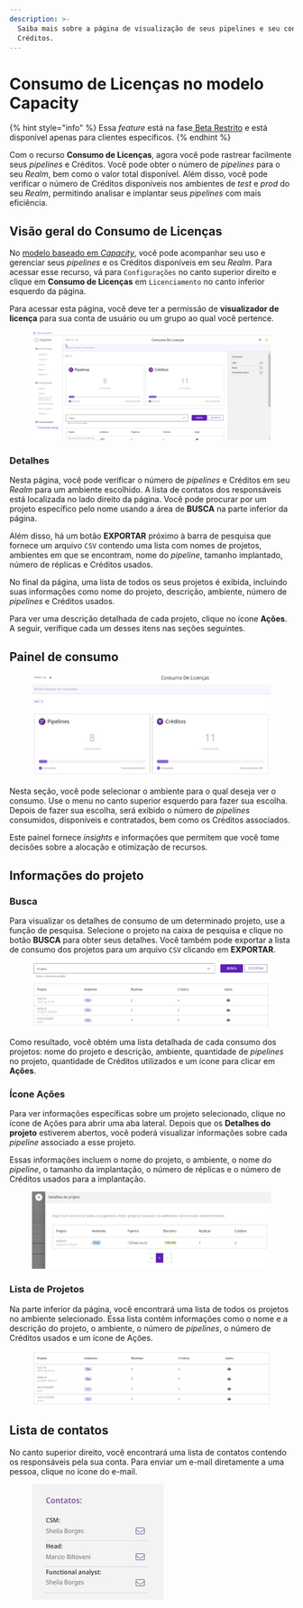 ```yaml
---
description: >-
  Saiba mais sobre a página de visualização de seus pipelines e seu consumo de
  Créditos.
---
```


# Consumo de Licenças no modelo Capacity

{% hint style="info" %}
Essa _feature_ está na fase[ Beta Restrito](https://docs.digibee.com/documentation/v/pt-br/geral/programa-beta) e está disponível apenas para clientes específicos.
{% endhint %}

Com o recurso **Consumo de Licenças**, agora você pode rastrear facilmente seus _pipelines_ e Créditos. Você pode obter o número de _pipelines_ para o seu _Realm_, bem como o valor total disponível. Além disso, você pode verificar o número de Créditos disponíveis nos ambientes de _test_ e _prod_ do seu _Realm_, permitindo analisar e implantar seus _pipelines_ com mais eficiência.

## Visão geral do Consumo de Licenças

No [modelo baseado em _Capacity_](https://docs.digibee.com/documentation/v/pt-br/licenciamento/modelos-de-licenciamento/modelo-baseado-em-capacity), você pode acompanhar seu uso e gerenciar seus _pipelines_ e os Créditos disponíveis em seu _Realm_. Para acessar esse recurso, vá para `Configurações` no canto superior direito e clique em **Consumo de Licenças** em `Licenciamento` no canto inferior esquerdo da página.

Para acessar esta página, você deve ter a permissão de **visualizador de licença** para sua conta de usuário ou um grupo ao qual você pertence.

<figure><img src="../../.gitbook/assets/01 - gif - credios - port.gif" alt=""><figcaption></figcaption></figure>

### Detalhes

Nesta página, você pode verificar o número de _pipelines_ e Créditos em seu _Realm_ para um ambiente escolhido. A lista de contatos dos responsáveis está localizada no lado direito da página. Você pode procurar por um projeto específico pelo nome usando a área de **BUSCA** na parte inferior da página.&#x20;

Além disso, há um botão **EXPORTAR** próximo à barra de pesquisa que fornece um arquivo `CSV` contendo uma lista com nomes de projetos, ambientes em que se encontram, nome do _pipeline_, tamanho implantado, número de réplicas e Créditos usados.

No final da página, uma lista de todos os seus projetos é exibida, incluindo suas informações como nome do projeto, descrição, ambiente, número de _pipelines_ e Créditos usados.

Para ver uma descrição detalhada de cada projeto, clique no ícone **Ações**. A seguir, verifique cada um desses itens nas seções seguintes.

## Painel de consumo

<figure><img src="../../.gitbook/assets/02 - painel - port.jpg" alt=""><figcaption></figcaption></figure>

Nesta seção, você pode selecionar o ambiente para o qual deseja ver o consumo. Use o menu no canto superior esquerdo para fazer sua escolha. Depois de fazer sua escolha, será exibido o número de _pipelines_ consumidos, disponíveis e contratados, bem como os Créditos associados.&#x20;

Este painel fornece _insights_ e informações que permitem que você tome decisões sobre a alocação e otimização de recursos.

## Informações do projeto

### Busca

Para visualizar os detalhes de consumo de um determinado projeto, use a função de pesquisa. Selecione o projeto na caixa de pesquisa e clique no botão **BUSCA** para obter seus detalhes. Você também pode exportar a lista de consumo dos projetos para um arquivo `CSV` clicando em **EXPORTAR**.

<figure><img src="../../.gitbook/assets/03 - busca - port.jpg" alt=""><figcaption></figcaption></figure>

Como resultado, você obtém uma lista detalhada de cada consumo dos projetos: nome do projeto e descrição, ambiente, quantidade de _pipelines_ no projeto, quantidade de Créditos utilizados e um ícone para clicar em **Ações**.

### Ícone Ações

Para ver informações específicas sobre um projeto selecionado, clique no ícone de Ações para abrir uma aba lateral. Depois que os **Detalhes do projeto** estiverem abertos, você poderá visualizar informações sobre cada _pipeline_ associado a esse projeto.

Essas informações incluem o nome do projeto, o ambiente, o nome do _pipeline_, o tamanho da implantação, o número de réplicas e o número de Créditos usados para a implantação.

<figure><img src="../../.gitbook/assets/04 - detalhes - port.jpg" alt=""><figcaption></figcaption></figure>

### Lista de Projetos

Na parte inferior da página, você encontrará uma lista de todos os projetos no ambiente selecionado. Essa lista contém informações como o nome e a descrição do projeto, o ambiente, o número de _pipelines_, o número de Créditos usados e um ícone de Ações.

<figure><img src="../../.gitbook/assets/05 - lista - port (2).jpg" alt=""><figcaption></figcaption></figure>

## Lista de contatos

No canto superior direito, você encontrará uma lista de contatos contendo os responsáveis pela sua conta. Para enviar um e-mail diretamente a uma pessoa, clique no ícone do e-mail.

<figure><img src="../../.gitbook/assets/06 - contatos - port.jpg" alt=""><figcaption></figcaption></figure>
